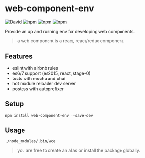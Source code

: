 # web-component-env

[![David](https://img.shields.io/david/nicolas-briemant/web-component-env.svg?style=flat-square)]()
[![npm](https://img.shields.io/npm/dm/web-component-env.svg?style=flat-square)]()
[![npm](https://img.shields.io/npm/l/web-component-env.svg?style=flat-square)]()
[![npm](https://img.shields.io/npm/v/web-component-env.svg)]()

Provide an up and running env for developing web components.

> a web component is a react, react/redux component.

## Features

* eslint with airbnb rules
* es6/7 support (es2015, react, stage-0)
* tests with mocha and chai
* hot module reloader dev server
* postcss with autoprefixer

## Setup

`npm install web-component-env --save-dev`

## Usage

`./node_modules/.bin/wce`

> you are free to create an alias or install the package globally.
